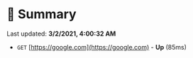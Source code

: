 # 📖 Summary
Last updated: **3/2/2021, 4:00:32 AM**

- `GET` [https://google.com](https://google.com) - **Up** (85ms)
